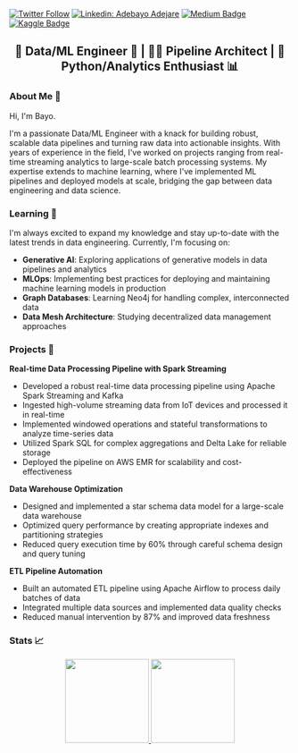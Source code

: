 [![Twitter Follow](https://img.shields.io/twitter/follow/bayoadejare?label=Twitter)](https://twitter.com/bayoadejare)
[![Linkedin: Adebayo Adejare](https://img.shields.io/badge/-LinkedIn-blue?style=flat-square&logo=Linkedin&logoColor=white&link=https://www.linkedin.com/in/bayo-adejare/)](https://www.linkedin.com/in/bayo-adejare/)
[![Medium Badge](https://img.shields.io/badge/-Medium-000000?style=flat&labelColor=000000&logo=Medium&link=https://bayoadejare.medium.com/)](https://bayoadejare.medium.com/)
[![Kaggle Badge](https://img.shields.io/badge/-Kaggle-teal?style=flat&logo=kaggle&logoColor=deepblue&link=https://www.kaggle.com/adebayo)](https://www.kaggle.com/adebayo)

<h2 style="text-align: center;"> 🚀 Data/ML Engineer 🤖 | 👨‍🔧 Pipeline Architect | 🐍 Python/Analytics Enthusiast 📊 </h2>
  
### About Me 👋

Hi, I'm Bayo.

I'm a passionate Data/ML Engineer with a knack for building robust, scalable data pipelines and turning raw data into actionable insights. With years of experience in the field, I've worked on projects ranging from real-time streaming analytics to large-scale batch processing systems. My expertise extends to machine learning, where I've implemented ML pipelines and deployed models at scale, bridging the gap between data engineering and data science.

### Learning 🌱

I'm always excited to expand my knowledge and stay up-to-date with the latest trends in data engineering. Currently, I'm focusing on:

+ **Generative AI**: Exploring applications of generative models in data pipelines and analytics
+ **MLOps**: Implementing best practices for deploying and maintaining machine learning models in production
+ **Graph Databases**: Learning Neo4j for handling complex, interconnected data
+ **Data Mesh Architecture**: Studying decentralized data management approaches

### Projects 🔭

**Real-time Data Processing Pipeline with Spark Streaming**

+ Developed a robust real-time data processing pipeline using Apache Spark Streaming and Kafka
+ Ingested high-volume streaming data from IoT devices and processed it in real-time
+ Implemented windowed operations and stateful transformations to analyze time-series data
+ Utilized Spark SQL for complex aggregations and Delta Lake for reliable storage
+ Deployed the pipeline on AWS EMR for scalability and cost-effectiveness

**Data Warehouse Optimization**

+ Designed and implemented a star schema data model for a large-scale data warehouse
+ Optimized query performance by creating appropriate indexes and partitioning strategies
+ Reduced query execution time by 60% through careful schema design and query tuning

**ETL Pipeline Automation**

+ Built an automated ETL pipeline using Apache Airflow to process daily batches of data
+ Integrated multiple data sources and implemented data quality checks
+ Reduced manual intervention by 87% and improved data freshness

### Stats 📈

<p align="center">
  <a href="https://github.com/bayoadejare" target="_blank">
    <img
      height="150em"
      src="https://github-readme-stats.vercel.app/api?username=bayoadejare&show_icons=true&theme=dark"
    />
    <img
      height="150em"
      src="https://github-readme-stats.vercel.app/api/top-langs/?username=bayoadejare&layout=compact&theme=dark"
    />
  </a>
</p>
